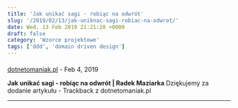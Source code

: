 ```yaml
---
title: 'Jak unikać sagi - robiąc na odwrót'
slug: '/2019/02/13/jak-uniknac-sagi-robiac-na-odwrot/'
date: Wed, 13 Feb 2019 21:21:28 +0000
draft: false
category: 'Wzorce projektowe'
tags: ['ddd', 'domain driven design']
---
```



#### 
[dotnetomaniak.pl](https://dotnetomaniak.pl/Jak-unikac-sagi-robiac-na-odwrot-Radek-Maziarka "") - <time datetime="2019-02-14 17:28:22">Feb 4, 2019</time>

**Jak unikać sagi - robiąc na odwrót | Radek Maziarka** Dziękujemy za dodanie artykułu - Trackback z dotnetomaniak.pl
<hr />
